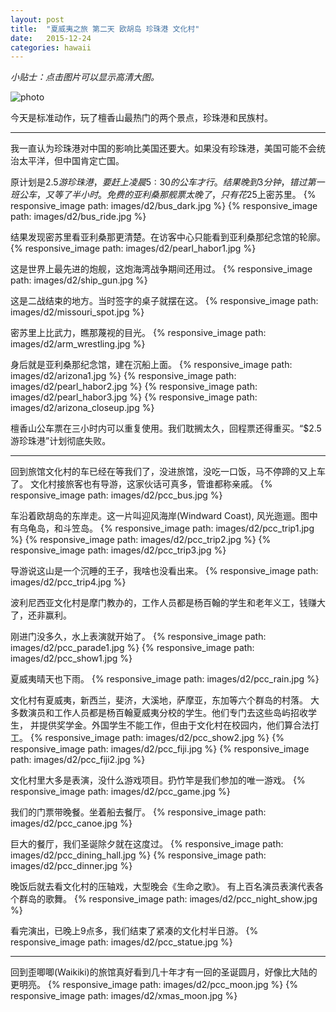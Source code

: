 ```yaml
---
layout: post
title:  "夏威夷之旅 第二天 欧胡岛 珍珠港 文化村"
date:   2015-12-24
categories: hawaii 
---
```


*小贴士：点击图片可以显示高清大图。*

![photo]({{site.url}}/images/d1/route-honolulu1.jpg)

今天是标准动作，玩了檀香山最热门的两个景点，珍珠港和民族村。

--------------------

我一直认为珍珠港对中国的影响比美国还要大。如果没有珍珠港，美国可能不会统治太平洋，但中国肯定亡国。

原计划是$2.5游珍珠港，要赶上凌晨5:30的公车才行。结果晚到3分钟，错过第一班公车，又等了半小时。
免费的亚利桑那舰票太晚了，只有花$25上密苏里。
{% responsive_image path: images/d2/bus_dark.jpg %}
{% responsive_image path: images/d2/bus_ride.jpg %}

结果发现密苏里看亚利桑那更清楚。在访客中心只能看到亚利桑那纪念馆的轮廓。
{% responsive_image path: images/d2/pearl_habor1.jpg %}

这是世界上最先进的炮舰，这炮海湾战争期间还用过。
{% responsive_image path: images/d2/ship_gun.jpg %}

这是二战结束的地方。当时签字的桌子就摆在这。
{% responsive_image path: images/d2/missouri_spot.jpg %}

密苏里上比武力，瞧那蔑视的目光。
{% responsive_image path: images/d2/arm_wrestling.jpg %}

身后就是亚利桑那纪念馆，建在沉船上面。
{% responsive_image path: images/d2/arizona1.jpg %}
{% responsive_image path: images/d2/pearl_habor2.jpg %}
{% responsive_image path: images/d2/pearl_habor3.jpg %}
{% responsive_image path: images/d2/arizona_closeup.jpg %}

檀香山公车票在三小时内可以重复使用。我们耽搁太久，回程票还得重买。“$2.5游珍珠港”计划彻底失败。

--------------------

回到旅馆文化村的车已经在等我们了，没进旅馆，没吃一口饭，马不停蹄的又上车了。
文化村接旅客也有导游，这家伙话可真多，管谁都称亲戚。
{% responsive_image path: images/d2/pcc_bus.jpg %}

车沿着欧胡岛的东岸走。这一片叫迎风海岸(Windward Coast), 风光迤逦。图中有乌龟岛，和斗笠岛。
{% responsive_image path: images/d2/pcc_trip1.jpg %}
{% responsive_image path: images/d2/pcc_trip2.jpg %}
{% responsive_image path: images/d2/pcc_trip3.jpg %}

导游说这山是一个沉睡的王子，我啥也没看出来。
{% responsive_image path: images/d2/pcc_trip4.jpg %}

波利尼西亚文化村是摩门教办的，工作人员都是杨百翰的学生和老年义工，钱赚大了，还非赢利。

刚进门没多久，水上表演就开始了。
{% responsive_image path: images/d2/pcc_parade1.jpg %}
{% responsive_image path: images/d2/pcc_show1.jpg %}

夏威夷晴天也下雨。
{% responsive_image path: images/d2/pcc_rain.jpg %}

文化村有夏威夷，新西兰，斐济，大溪地，萨摩亚，东加等六个群岛的村落。
大多数演员和工作人员都是杨百翰夏威夷分校的学生。他们专门去这些岛屿招收学生，
并提供奖学金。外国学生不能工作，但由于文化村在校园内，他们算合法打工。
{% responsive_image path: images/d2/pcc_show2.jpg %}
{% responsive_image path: images/d2/pcc_fiji.jpg %}
{% responsive_image path: images/d2/pcc_fiji2.jpg %}

文化村里大多是表演，没什么游戏项目。扔竹竿是我们参加的唯一游戏。
{% responsive_image path: images/d2/pcc_game.jpg %}

我们的门票带晚餐。坐着船去餐厅。
{% responsive_image path: images/d2/pcc_canoe.jpg %}

巨大的餐厅，我们圣诞除夕就在这度过。
{% responsive_image path: images/d2/pcc_dining_hall.jpg %}
{% responsive_image path: images/d2/pcc_dinner.jpg %}

晚饭后就去看文化村的压轴戏，大型晚会《生命之歌》。
有上百名演员表演代表各个群岛的歌舞。
{% responsive_image path: images/d2/pcc_night_show.jpg %}

看完演出，已晚上9点多，我们结束了紧凑的文化村半日游。
{% responsive_image path: images/d2/pcc_statue.jpg %}

------------------

回到歪唧唧(Waikiki)的旅馆真好看到几十年才有一回的圣诞圆月，好像比大陆的更明亮。
{% responsive_image path: images/d2/pcc_moon.jpg %}
{% responsive_image path: images/d2/xmas_moon.jpg %}
